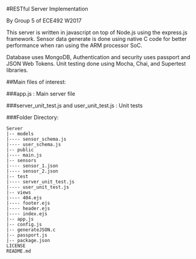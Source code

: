 #RESTful Server Implementation


By Group 5 of ECE492 W2017


This server is written in javascript on top of Node.js using the express.js framework. Sensor data generate is done using native C code for better performance when ran using the ARM processor SoC. 


Database uses MongoDB, Authentication and security uses passport and 
JSON Web Tokens. Unit testing done using Mocha, Chai, and Supertest libraries.


##Main files of interest:

###app.js : Main server file

###server_unit_test.js and user_unit_test.js : Unit tests

###Folder Directory:
```
Server
|-- models
|---- sensor_schema.js
|---- user_schema.js
|-- public
|---- main.js
|-- sensors
|---- sensor_1.json
|---- sensor_2.json
|-- test
|---- server_unit_test.js
|---- user_unit_test.js
|-- views
|---- 404.ejs
|---- footer.ejs
|---- header.ejs
|---- index.ejs
|-- app.js
|-- config.js
|-- generateJSON.c
|-- passport.js
|-- package.json
LICENSE
README.md
```
